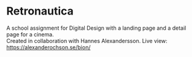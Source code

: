 # Retronautica
A school assignment for Digital Design with a landing page and a detail page for a cinema.   
Created in collaboration with Hannes Alexandersson.
Live view: https://alexanderochson.se/bion/
